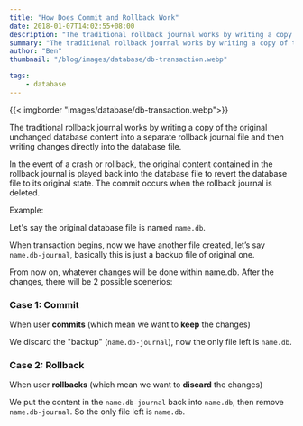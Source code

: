 ```yaml
---
title: "How Does Commit and Rollback Work"
date: 2018-01-07T14:02:55+08:00
description: "The traditional rollback journal works by writing a copy of the original unchanged database content into a separate rollback journal file and then writing changes directly into the database file. In the event of a crash or rollback, ..."
summary: "The traditional rollback journal works by writing a copy of the original unchanged database content into a separate rollback journal file and then writing changes directly into the database file. In the event of a crash or rollback, ..."
author: "Ben"
thumbnail: "/blog/images/database/db-transaction.webp"

tags:
    - database
---
```


{{< imgborder "images/database/db-transaction.webp">}}

The traditional rollback journal works by writing a copy of the original unchanged database content into a separate rollback journal file and then writing changes directly into the database file.

In the event of a crash or rollback, the original content contained in the rollback journal is played back into the database file to revert the database file to its original state. The commit occurs when the rollback journal is deleted.


Example:
 

Let's say the original database file is named `name.db`.

When transaction begins, now we have another file created, let’s say `name.db-journal`, basically this is just a backup file of original one.

From now on, whatever changes will be done within name.db. After the changes, there will be 2 possible scenerios:


### Case 1: Commit

When user **commits** (which mean we want to **keep** the changes)

We discard the "backup" (`name.db-journal`), now the only file left is `name.db`.

 

### Case 2: Rollback

When user **rollbacks** (which mean we want to **discard** the changes)

We put the content in the `name.db-journal` back into `name.db`, then remove `name.db-journal`. So the only file left is `name.db`.

